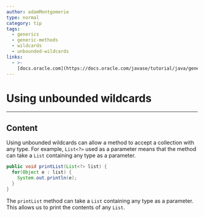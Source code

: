 ```yaml
---
author: adamMontgomerie
type: normal
category: tip
tags:
  - generics
  - generic-methods
  - wildcards
  - unbounded-wildcards
links:
  - >-
    [docs.oracle.com](https://docs.oracle.com/javase/tutorial/java/generics/unboundedWildcards.html){website}
---
```


# Using unbounded wildcards


---

## Content

Using unbounded wildcards can allow a method to accept a collection with any type. For example, `List<?>` used as a parameter means that the method can take a `List` containing any type as a parameter.

```java
public void printList(List<?> list) {
  for(Object e : list) {
    System.out.println(e);
  }
}
```

The `printList` method can take a `List` containing any type as a parameter. This allows us to print the contents of any `List`.
